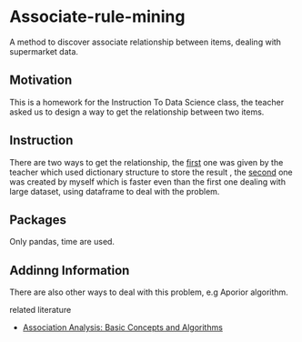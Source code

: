 # Associate-rule-mining
A method to discover associate relationship between items, dealing with supermarket data.

## Motivation

This is a homework for the Instruction To Data Science class, the teacher asked us to design a way to get the relationship between two items.

## Instruction
There are two ways to get the relationship, the [first](https://github.com/AAAthenasty/Associate-rule-mining/blob/master/First_method.ipynb) one was given by the teacher which used dictionary structure to store the result , the  [second](https://github.com/AAAthenasty/Associate-rule-mining/blob/master/Second_Method.ipynb) one was created by myself which is faster even than the first one dealing with large dataset, using dataframe to deal with the problem.

## Packages
Only pandas, time are used.

## Addinng Information
There are also other ways to deal with this problem, e.g Aporior algorithm.

related literature
* [Association Analysis: Basic Concepts and Algorithms](https://www-users.cs.umn.edu/~kumar001/dmbook/ch5_association_analysis.pdf)
